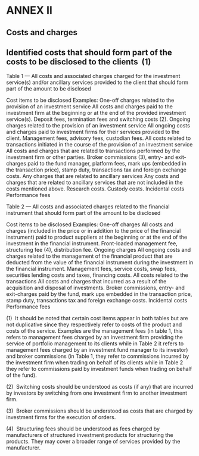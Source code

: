 # ANNEX II

## Costs and charges

## Identified costs that should form part of the costs to be disclosed to the clients  (1)

Table 1 — All costs and associated charges charged for the investment service(s) and/or ancillary services provided to the client that should form part of the amount to be disclosed

Cost items to be disclosed Examples: One-off charges related to the provision of an investment service All costs and charges paid to the investment firm at the beginning or at the end of the provided investment service(s). Deposit fees, termination fees and switching costs (2). Ongoing charges related to the provision of an investment service All ongoing costs and charges paid to investment firms for their services provided to the client. Management fees, advisory fees, custodian fees. All costs related to transactions initiated in the course of the provision of an investment service All costs and charges that are related to transactions performed by the investment firm or other parties. Broker commissions (3), entry- and exit-charges paid to the fund manager, platform fees, mark ups (embedded in the transaction price), stamp duty, transactions tax and foreign exchange costs. Any charges that are related to ancillary services Any costs and charges that are related to ancillary services that are not included in the costs mentioned above. Research costs. Custody costs. Incidental costs   Performance fees



Table 2 — All costs and associated charges related to the financial instrument that should form part of the amount to be disclosed

Cost items to be disclosed Examples: One-off charges All costs and charges (included in the price or in addition to the price of the financial instrument) paid to product suppliers at the beginning or at the end of the investment in the financial instrument. Front-loaded management fee, structuring fee (4), distribution fee. Ongoing charges All ongoing costs and charges related to the management of the financial product that are deducted from the value of the financial instrument during the investment in the financial instrument. Management fees, service costs, swap fees, securities lending costs and taxes, financing costs. All costs related to the transactions All costs and charges that incurred as a result of the acquisition and disposal of investments. Broker commissions, entry- and exit-charges paid by the fund, mark ups embedded in the transaction price, stamp duty, transactions tax and foreign exchange costs. Incidental costs   Performance fees



(1)  It should be noted that certain cost items appear in both tables but are not duplicative since they respectively refer to costs of the product and costs of the service. Examples are the management fees (in table 1, this refers to management fees charged by an investment firm providing the service of portfolio management to its clients while in Table 2 it refers to management fees charged by an investment fund manager to its investor) and broker commissions (in Table 1, they refer to commissions incurred by the investment firm when trading on behalf of its clients while in Table 2 they refer to commissions paid by investment funds when trading on behalf of the fund).

(2)  Switching costs should be understood as costs (if any) that are incurred by investors by switching from one investment firm to another investment firm.

(3)  Broker commissions should be understood as costs that are charged by investment firms for the execution of orders.

(4)  Structuring fees should be understood as fees charged by manufacturers of structured investment products for structuring the products. They may cover a broader range of services provided by the manufacturer.

